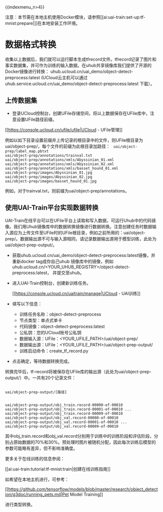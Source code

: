{{indexmenu_n>4}}

注意：本节需在本地主机使用Docker模块，请参照[[ai:uai-train:set-up:tf-mnist:prepare|]]在本地安装工作环境。

# 数据格式转换
收集以上数据后，我们就可以运行脚本生成tfrecord文件。tfrecord记录了图片和事实数据集，并可作为训练的输入数据。在uhub共享镜像库我们提供了开源的Docker镜像进行转换：
uhub.ucloud.cn/uai\_demo/object-detect-preprocess:latest 
(UCloud云主机可以通过uhub.service.ucloud.cn/uai\_demo/object-detect-preprocess:latest 下载）。

## 上传数据集

  - 登录UCloud控制台，创建UFile存储空间，将以上数据保存在UFile库中，注意设置UFile路径前缀。

[[https://console.ucloud.cn/ufile/ufile|UCloud - UFile管理]]

例如以如下目录设置前缀并上传记录的根目录中的文件，则UFile根目录为uai/object-prep/，每个文件的前缀为此根目录加路径：
<code>
uai/object-prep/label_map.pbtxt
uai/object-prep/annotations/trainval.txt
uai/object-prep/annotations/xmls/Abyssinian_01.xml
uai/object-prep/annotations/xmls/Abyssinian_02.xml
uai/object-prep/annotations/xmls/basset_hound_01.xml
uai/object-prep/images/Abyssinian_01.jpg
uai/object-prep/images/Abyssinian_02.jpg
uai/object-prep/images/basset_hound_01.jpg
</code>

例如，对于trainval.txt，则前缀为uai/object-prep/annotations。
## 使用UAI-Train平台实现数据转换
UAI-Train在线平台可以在UFile平台上读取和写入数据，可运行Uhub中的代码镜像。我们用Uhub镜像库中的数据转换镜像进行数据转换。注意创建任务时数据输入源应为上传文件至UFile时的UFile根目录，例如之前所用的：uai/object-prep/。数据输出源不可与输入源相同，请记录数据输出源用于模型训练，此处为uai/object-prep-output/。

  - 获取uhub.ucloud.cn/uai\_demo/object-detect-preprocess:latest镜像，并重新docker tag成你自己uhub 镜像库中的镜像，例如uhub.ucloud.cn/<YOUR\_UHUB\_REGISTRY>/object-detect-preprocess:latest， 并提交至uhub。
  - 进入UAI-Train控制台，创建新训练任务。

	[[https://console.ucloud.cn/uaitrain/manage|UCloud - UAI训练]]

  - 填写以下信息：
    * 训练任务名称：object-detect-preprocess
    * 节点类型：单点式单卡
    * 代码镜像：object-detect-preprocess:latest
    * 公私钥：您的UCloud账号公私钥
    * 数据输入源：UFile：<YOUR\_UFILE\_PATH>/uai/object-prep/
    * 数据输出源：UFile：<YOUR\_UFILE\_PATH>/uai/object-prep-output/
    * 训练启动命令：create\_tf\_record.py

  - 点击确定，等待数据转换完成。

转换完毕后，tf-record将被保存在UFile库的输出源（此处为uai/object-prep-output/）中。一共有20个记录文件：

<code>
uai/object-prep-output/[路径]

uai/object-prep-output/obj_train.record-00000-of-00010
uai/object-prep-output/obj_train.record-00001-of-00010
...
uai/object-prep-output/obj_train.record-00009-of-00010
uai/object-prep-output/obj_val.record-00000-of-00010
uai/object-prep-output/obj_val.record-00001-of-00010
...
uai/object-prep-output/obj_val.record-00009-of-00010
</code>

其中obj\_train.record和obj\_val.record分别用于训练中的训练阶段和评估阶段，分别占原始数据的70%和30%。预处理时图片被随机分配，因此每次训练后模型的参数可能略有差异，但不影响准确度。

更多关于在线训练的信息参阅：

[[ai:uai-train:tutorial:tf-mnist:train|创建在线训练指南]]

如希望在本地主机进行，可参考：

[[https://github.com/tensorflow/models/blob/master/research/object_detection/g3doc/running_pets.md|Pet Model Training]]

进行类型转换。